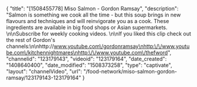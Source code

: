 {
    "title": "[1508455778] Miso Salmon - Gordon Ramsay",
    "description": "Salmon is something we cook all the time - but this soup brings in new flavours and techniques and will reinvigorate you as a cook. These ingredients are available in big food shops or Asian supermarkets. \n\nSubscribe for weekly cooking videos. \n\nIf you liked this clip check out the rest of Gordon's channels:\n\nhttp:\/\/www.youtube.com\/gordonramsay\nhttp:\/\/www.youtube.com\/kitchennightmares\nhttp:\/\/www.youtube.com\/thefword",
    "channelid": "123179143",
    "videoid": "123179164",
    "date_created": "1408640400",
    "date_modified": "1508373258",
    "type": "captivate",
    "layout": "channelVideo",
    "url": "\/food-network\/miso-salmon-gordon-ramsay\/123179143-123179164"
}